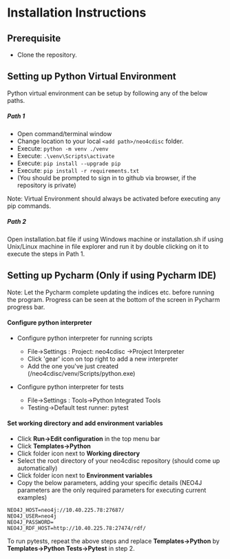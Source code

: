 # Installation Instructions

## Prerequisite
- Clone the repository.

## Setting up Python Virtual Environment

Python virtual environment can be setup by following any of the below paths.

##### Path 1
- Open command/terminal window
- Change location to your local ```<add path>/neo4cdisc``` folder.
- Execute: ```python -m venv ./venv```
- Execute: ```.\venv\Scripts\activate```
- Execute: ```pip install --upgrade pip```
- Execute: ```pip install -r requirements.txt```
- (You should be prompted to sign in to github via browser, if the repository is private)

Note: Virtual Environment should always be activated before executing any pip commands.

##### Path 2
Open installation.bat file if using Windows machine or installation.sh if using Unix/Linux machine in file explorer and run it by double clicking on it to execute the steps in Path 1.

## Setting up Pycharm (Only if using Pycharm IDE)
Note: Let the Pycharm complete updating the indices etc. before running the program. Progress can be seen at the bottom of the screen in Pycharm progress bar.

#### Configure python interpreter
- Configure python interpreter for running scripts
    - File->Settings : Project: neo4cdisc ->Project Interpreter
    - Click 'gear' icon on top right to add a new interpreter
    - Add the one you've just created (/neo4cdisc/venv/Scripts/python.exe)

- Configure python interpreter for tests
    - File->Settings : Tools->Python Integrated Tools
    - Testing->Default test runner: pytest

#### Set working directory and add environment variables

- Click **Run->Edit configuration** in the top menu bar
- Click **Templates->Python**
- Click folder icon next to **Working directory**
- Select the root directory of your neo4cdisc repository (should come up automatically)
- Click folder icon next to **Environment variables**
- Copy the below parameters, adding your specific details (NEO4J parameters are the only required parameters for executing current examples)
```
NEO4J_HOST=neo4j://10.40.225.78:27687/
NEO4J_USER=neo4j
NEO4J_PASSWORD=
NEO4J_RDF_HOST=http://10.40.225.78:27474/rdf/
```

To run pytests, repeat the above steps and replace **Templates->Python** by **Templates->Python Tests->Pytest** in step 2.

